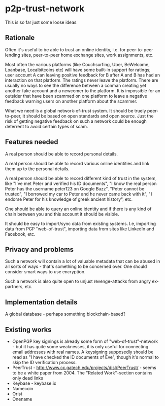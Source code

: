 # p2p-trust-network

This is so far just some loose ideas

## Rationale

Often it's useful to be able to trust an online identity, i.e. for peer-to-peer lending sites, peer-to-peer home exchange sites, work assignments, etc.

Most often the various platforms (like Couchsurfing, Uber, BeWelcome, Loanbase, Localbitcoins etc) will have some built-in support for ratings; user account A can leaving positive feedback for B after A and B has had an interaction on that platform.  The ratings never leave the platform.  There are usually no ways to see the difference between a conman creating yet another fake account and a newcomer to the platform.  It is impossible for an outsider that have been scammed on one platform to leave a negative feedback warning users on another platform about the scammer.

What we need is a global network-of-trust system.  It should be truely peer-to-peer, it should be based on open standards and open source.  Just the risk of getting negative feedback on such a network could be enough deterrent to avoid certain types of scam.

## Features needed

A real person should be able to record personal details.

A real person should be able to record various online identities and link them up to the personal details.

A real person should be able to record different kind of trust in the system, like "I've met Peter and verified his ID documents", "I know the real person Peter has the username peter123 on Google Buzz", "Peter cannot be trusted", "I borrowed my car to Peter and he never came back with it", "I endorse Peter for his knowledge of greek ancient history", etc.

One should be able to query an online identity and if there is any kind of chain between you and this account it should be visible.

It should be easy to import/sync data from existing systems.  I.e, importing data from PGP "web-of-trust", importing data from sites like LinkedIn and Facebook, etc.

## Privacy and problems

Such a network will contain a lot of valuable metadata that can be abused in all sorts of ways - that's something to be concerned over.  One should consider smart ways to use encryption.

Such a network is also quite open to unjust revenge-attacks from angry ex-partners, etc.

## Implementation details

A global database - perhaps something blockchain-based?

## Existing works

* OpenPGP key signings is already some form of "web-of-trust"-network - but it has quite some weaknesses, it is only useful for connecting email addresses with real names.  A keysigning supposedly should be read as "I have checked the ID documents of Eve", though it's normal to skip the ID verification process.
* PeerTrust - http://www.cc.gatech.edu/projects/disl/PeerTrust/ - seems to be a white paper from 2004.  The "Related Work"-section contains only dead links
* Keybase - keybase.io
* Namecoin
* Orisi
* Onename
